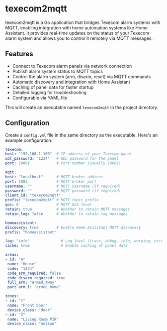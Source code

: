 # texecom2mqtt

texecom2mqtt is a Go application that bridges Texecom alarm systems with MQTT, enabling integration with home automation systems like Home Assistant. It provides real-time updates on the status of your Texecom alarm system and allows you to control it remotely via MQTT messages.

## Features

- Connect to Texecom alarm panels via network connection
- Publish alarm system status to MQTT topics
- Control the alarm system (arm, disarm, reset) via MQTT commands
- Automatic discovery and integration with Home Assistant
- Caching of panel data for faster startup
- Detailed logging for troubleshooting
- Configurable via YAML file

This will create an executable named `texecom2mqtt` in the project directory.

## Configuration

Create a `config.yml` file in the same directory as the executable. Here's an example configuration:

```yaml
texecom:
host: "192.168.1.100"  # IP address of your Texecom panel
udl_password: "1234"   # UDL password for the panel
port: 10001            # Port number (usually 10001)

mqtt:
host: "localhost"      # MQTT broker address
port: 1883             # MQTT broker port
username: ""           # MQTT username (if required)
password: ""           # MQTT password (if required)
client_id: "texecom2mqtt"
prefix: "texecom2mqtt" # MQTT topic prefix
qos: 0                 # MQTT QoS level
retain: true           # Whether to retain MQTT messages
retain_log: false      # Whether to retain log messages

homeassistant:
discovery: true        # Enable Home Assistant MQTT discovery
prefix: "homeassistant"

log: "info"              # Log level (trace, debug, info, warning, error)
cache: true              # Enable caching of panel data

areas:
- id: "A"
 name: "House"
 code: "1234"
 code_arm_required: false
 code_disarm_required: true
 full_arm: "armed_away"
 part_arm_1: "armed_home"

zones:
- id: "1"
 name: "Front Door"
 device_class: "door"
- id: "2"
 name: "Living Room PIR"
 device_class: "motion"
 ```

